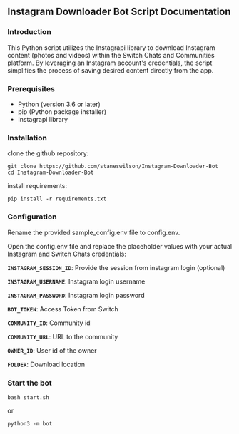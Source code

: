 ## Instagram Downloader Bot Script Documentation

### Introduction
This Python script utilizes the Instagrapi library to download Instagram content (photos and videos) within the Switch Chats and Communities platform. By leveraging an Instagram account's credentials, the script simplifies the process of saving desired content directly from the app.

### Prerequisites
* Python (version 3.6 or later)
* pip (Python package installer)
* Instagrapi library

### Installation
clone the github repository:

    git clone https://github.com/staneswilson/Instagram-Downloader-Bot
	cd Instagram-Downloader-Bot
install requirements:

    pip install -r requirements.txt

### Configuration
Rename the provided sample_config.env file to config.env.

Open the config.env file and replace the placeholder values with your actual Instagram and Switch Chats credentials:

**`INSTAGRAM_SESSION_ID`**: Provide the session from instagram login (optional)

**`INSTAGRAM_USERNAME`**:  Instagram login username

**`INSTAGRAM_PASSWORD`**: Instagram login password

**`BOT_TOKEN`**: Access Token from Switch

**`COMMUNITY_ID`**: Community id

**`COMMUNITY_URL`**: URL to the community

**`OWNER_ID`**: User id of the owner

**`FOLDER`**: Download location

### Start the bot
    bash start.sh  
or

    python3 -m bot

